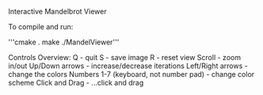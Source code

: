 Interactive Mandelbrot Viewer


To compile and run:

'''cmake .
make
./MandelViewer'''


Controls Overview:
Q - quit
S - save image
R - reset view
Scroll - zoom in/out
Up/Down arrows - increase/decrease iterations
Left/Right arrows - change the colors
Numbers 1-7 (keyboard, not number pad) - change color scheme
Click and Drag - ...click and drag
